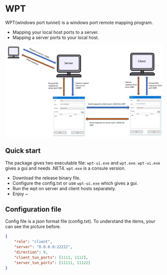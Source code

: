 # WPT

WPT(windows port tunnel) is a windows port remote mapping program.
* Mapping your local host ports to a server.
* Mapping a server ports to your local host.

![Mechanism](https://github.com/xitongsys/wpt/blob/master/mechanism.jpg?raw=true)

## Quick start
The package gives two executable file: ```wpt-ui.exe``` and ```wpt.exe```. ```wpt-ui.exe``` gives a gui and needs .NET4. ```wpt.exe``` is a consule version.

* Download the release binary file.
* Configure the config.txt or use ```wpt-ui.exe``` which gives a gui.
* Run the wpt on server and client hosts separately.
* Enjoy ~

## Configuration file
Config file is a json format file (config.txt). To understand the items, your can see the picture before.
```json
{
    "role": "client",
    "server": "0.0.0.0:22222",
	"direction": 0,
	"client_tun_ports": [1111, 1112],
	"server_tun_ports": [11111, 11122]
}
```
